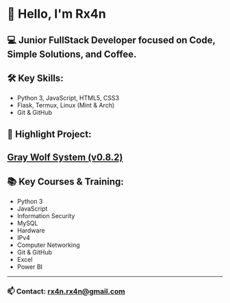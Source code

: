 # 👋 Hello, I'm Rx4n

💻 Junior FullStack Developer focused on Code, Simple Solutions, and Coffee.
---
## 🛠️ Key Skills:
- Python 3, JavaScript, HTML5, CSS3
- Flask, Termux, Linux (Mint & Arch)
- Git & GitHub

## 🚀 Highlight Project:
[Gray Wolf System (v0.8.2)](https://github.com/Rian-Batista-Rx4n/web-files-manager-graywolfsystem)
---
## 📚 Key Courses & Training:
- Python 3
- JavaScript
- Information Security
- MySQL
- Hardware
- IPv4
- Computer Networking
- Git & GitHub
- Excel
- Power BI
---
### 📫 Contact: rx4n.rx4n@gmail.com
